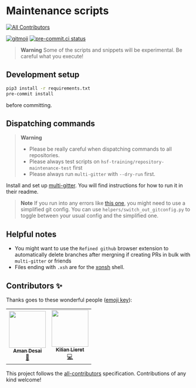 # Maintenance scripts
<!-- ALL-CONTRIBUTORS-BADGE:START - Do not remove or modify this section -->
[![All Contributors](https://img.shields.io/badge/all_contributors-2-orange.svg?style=flat-square)](#contributors-)
<!-- ALL-CONTRIBUTORS-BADGE:END -->

[![gitmoji](https://img.shields.io/badge/gitmoji-%20😜%20😍-FFDD67.svg)](https://gitmoji.dev)
[![pre-commit.ci status](https://results.pre-commit.ci/badge/github/hsf-training/maintenance/main.svg)](https://results.pre-commit.ci/latest/github/hsf-training/maintenance/main)

> **Warning**
> Some of the scripts and snippets will be experimental. Be careful what you
> execute!

## Development setup

```bash
pip3 install -r requirements.txt
pre-commit install
```

before committing.

## Dispatching commands

> **Warning**
> * Please be really careful when dispatching commands to all repositories.
> * Please always test scripts on `hsf-training/repository-maintenance-test` first
> * Please always run `multi-gitter` with `--dry-run` first.

Install and set up [multi-gitter](https://github.com/lindell/multi-gitter/tree/master/internal).
You will find instructions for how to run it in their readme.

> **Note**
> If you run into any errors like [this one](https://github.com/gruntwork-io/git-xargs/issues/82), you might need
> to use a simplified git config. You can use `helpers/switch_out_gitconfig.py` to toggle between your usual config
> and the simplified one.

## Helpful notes

* You might want to use the `Refined github` browser extension to automatically
  delete branches after mergning if creating PRs in bulk with `multi-gitter`
  or friends
* Files ending with `.xsh` are for the [xonsh](https://xon.sh/) shell.

## Contributors ✨

Thanks goes to these wonderful people ([emoji key](https://allcontributors.org/docs/en/emoji-key)):

<!-- ALL-CONTRIBUTORS-LIST:START - Do not remove or modify this section -->
<!-- prettier-ignore-start -->
<!-- markdownlint-disable -->
<table>
  <tr>
    <td align="center"><a href="https://github.com/amanmdesai"><img src="https://avatars.githubusercontent.com/u/98302868?v=4?s=100" width="100px;" alt=""/><br /><sub><b>Aman Desai</b></sub></a><br /><a href="#data-amanmdesai" title="Data">🔣</a></td>
    <td align="center"><a href="https://www.lieret.net"><img src="https://avatars.githubusercontent.com/u/13602468?v=4?s=100" width="100px;" alt=""/><br /><sub><b>Kilian Lieret</b></sub></a><br /><a href="https://github.com/hsf-training/maintenance/commits?author=klieret" title="Code">💻</a></td>
  </tr>
</table>

<!-- markdownlint-restore -->
<!-- prettier-ignore-end -->

<!-- ALL-CONTRIBUTORS-LIST:END -->

This project follows the [all-contributors](https://github.com/all-contributors/all-contributors) specification. Contributions of any kind welcome!
